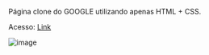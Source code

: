 Página clone do GOOGLE utilizando apenas HTML + CSS.

Acesso: <a href="https://matheeusgomes.github.io/clone_google/">Link<a/>

![image](https://user-images.githubusercontent.com/10269675/194664710-a30353b0-2c8f-4b6e-8c43-85e0a83d0426.png)
